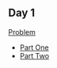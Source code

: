 ## Day 1
[Problem](https://adventofcode.com/2022/day/1)
- [Part One](./day-1/part1.ts)
- [Part Two](./day-1/part2.ts)
